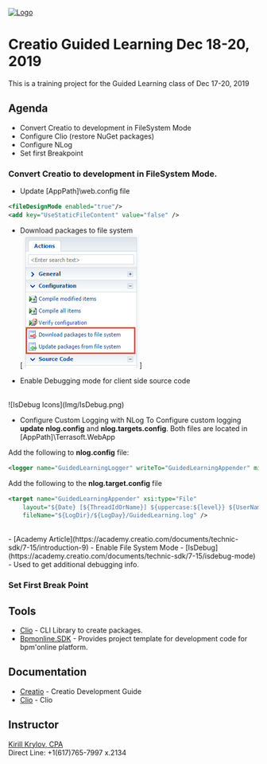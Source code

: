 [![Logo](https://www.creatio.com/sites/default/files/2019-10/creatio-main-logo.svg)](https://github.com/sindresorhus/awesome#readme)
# Creatio Guided Learning Dec 18-20, 2019  
This is a training project for the Guided Learning class of Dec 17-20, 2019

## Agenda
- Convert Creatio to development in FileSystem Mode
- Configure Clio (restore NuGet packages)
- Configure NLog
- Set first Breakpoint

### Convert Creatio to development in FileSystem Mode. 
- Update [AppPath]\web.config file
```xml
<fileDesignMode enabled="true"/>
<add key="UseStaticFileContent" value="false" />
```

- Download packages to file system <br/>
[![Download Packages To FileSystem](Img/confguration_buttons.png)]

- Enable Debugging mode for client side source code <br/>
<br/>
![IsDebug Icons](Img/IsDebug.png)

- Configure Custom Logging with NLog
To Configure custom logging **update nlog.config** and **nlog.targets.config**. Both files are located in [AppPath]\Terrasoft.WebApp

Add the following to **nlog.config** file:
```xml
<logger name="GuidedLearningLogger" writeTo="GuidedLearningAppender" minlevel="Info" final="true" />
```

Add the following to the **nlog.target.config** file
```xml
<target name="GuidedLearningAppender" xsi:type="File"
	layout="${Date} [${ThreadIdOrName}] ${uppercase:${level}} ${UserName} ${MethodName} - ${Message}"
	fileName="${LogDir}/${LogDay}/GuidedLearning.log" />
```
<br />
- [Academy Article](https://academy.creatio.com/documents/technic-sdk/7-15/introduction-9) - Enable File System Mode
- [IsDebug](https://academy.creatio.com/documents/technic-sdk/7-15/isdebug-mode) - Used to get additional debugging info.




### Set First Break Point



## Tools
- [Clio](https://github.com/Advance-Technologies-Foundation/clio) - CLI Library to create packages.
- [Bpmonline.SDK](https://www.nuget.org/packages/BpmonlineSDK/) - Provides project template for development code for bpm'online platform.

## Documentation
- [Creatio](https://academy.creatio.com/documents/technic-sdk/7-15/creatio-development-guide) - Creatio Development Guide
- [Clio](https://github.com/Advance-Technologies-Foundation/clio/blob/master/README.md) - Clio

## Instructor
<a href="mailto:k.krylov@creatio.com?subject=Guided%20Learning%20Dec%2017-20,%202019">Kirill Krylov, CPA</a><br />
Direct Line: +1(617)765-7997 x.2134

